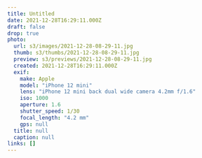 ```yaml
---
title: Untitled
date: 2021-12-28T16:29:11.000Z
draft: false
drop: true
photo:
  url: s3/images/2021-12-28-08-29-11.jpg
  thumb: s3/thumbs/2021-12-28-08-29-11.jpg
  preview: s3/previews/2021-12-28-08-29-11.jpg
  created: 2021-12-28T16:29:11.000Z
  exif:
    make: Apple
    model: "iPhone 12 mini"
    lens: "iPhone 12 mini back dual wide camera 4.2mm f/1.6"
    iso: 1000
    aperture: 1.6
    shutter_speed: 1/30
    focal_length: "4.2 mm"
    gps: null
  title: null
  caption: null
links: []
---
```

